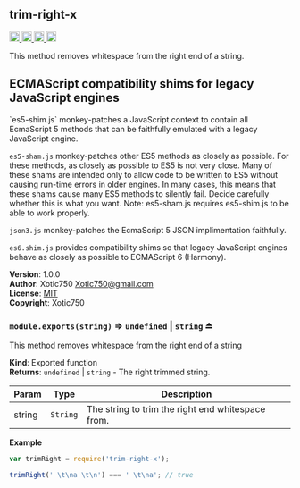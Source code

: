 <a name="module_trim-right-x"></a>

## trim-right-x
<a href="https://travis-ci.org/Xotic750/trim-right-x"
title="Travis status">
<img
src="https://travis-ci.org/Xotic750/trim-right-x.svg?branch=master"
alt="Travis status" height="18">
</a>
<a href="https://david-dm.org/Xotic750/trim-right-x"
title="Dependency status">
<img src="https://david-dm.org/Xotic750/trim-right-x.svg"
alt="Dependency status" height="18"/>
</a>
<a
href="https://david-dm.org/Xotic750/trim-right-x#info=devDependencies"
title="devDependency status">
<img src="https://david-dm.org/Xotic750/trim-right-x/dev-status.svg"
alt="devDependency status" height="18"/>
</a>
<a href="https://badge.fury.io/js/trim-right-x" title="npm version">
<img src="https://badge.fury.io/js/trim-right-x.svg"
alt="npm version" height="18">
</a>

This method removes whitespace from the right end of a string.

<h2>ECMAScript compatibility shims for legacy JavaScript engines</h2>
`es5-shim.js` monkey-patches a JavaScript context to contain all EcmaScript 5
methods that can be faithfully emulated with a legacy JavaScript engine.

`es5-sham.js` monkey-patches other ES5 methods as closely as possible.
For these methods, as closely as possible to ES5 is not very close.
Many of these shams are intended only to allow code to be written to ES5
without causing run-time errors in older engines. In many cases,
this means that these shams cause many ES5 methods to silently fail.
Decide carefully whether this is what you want. Note: es5-sham.js requires
es5-shim.js to be able to work properly.

`json3.js` monkey-patches the EcmaScript 5 JSON implimentation faithfully.

`es6.shim.js` provides compatibility shims so that legacy JavaScript engines
behave as closely as possible to ECMAScript 6 (Harmony).

**Version**: 1.0.0  
**Author**: Xotic750 <Xotic750@gmail.com>  
**License**: [MIT](&lt;https://opensource.org/licenses/MIT&gt;)  
**Copyright**: Xotic750  
<a name="exp_module_trim-right-x--module.exports"></a>

### `module.exports(string)` ⇒ <code>undefined</code> &#124; <code>string</code> ⏏
This method removes whitespace from the right end of a string

**Kind**: Exported function  
**Returns**: <code>undefined</code> &#124; <code>string</code> - The right trimmed string.  

| Param | Type | Description |
| --- | --- | --- |
| string | <code>String</code> | The string to trim the right end whitespace from. |

**Example**  
```js
var trimRight = require('trim-right-x');

trimRight(' \t\na \t\n') === ' \t\na'; // true
```
